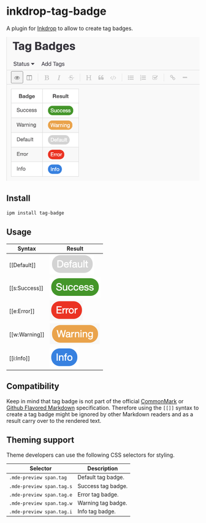 # inkdrop-tag-badge

A plugin for [Inkdrop](https://www.inkdrop.info/) to allow to create tag badges.

![usage example](https://raw.githubusercontent.com/gktim/inkdrop-tag-badge/master/assets/screenshot.png)

## Install

```sh
ipm install tag-badge
```

## Usage

| Syntax        | Result                                                                                                      |
| ------------- | ----------------------------------------------------------------------------------------------------------- |
| [[Default]]   | ![Default badge](https://raw.githubusercontent.com/gktim/inkdrop-tag-badge/master/assets/default-badge.png) |
| [[s:Success]] | ![Success badge](https://raw.githubusercontent.com/gktim/inkdrop-tag-badge/master/assets/success-badge.png) |
| [[e:Error]]   | ![Error badge](https://raw.githubusercontent.com/gktim/inkdrop-tag-badge/master/assets/error-badge.png)     |
| [[w:Warning]] | ![Warning badge](https://raw.githubusercontent.com/gktim/inkdrop-tag-badge/master/assets/warning-badge.png) |
| [[i:Info]]    | ![Warning badge](https://raw.githubusercontent.com/gktim/inkdrop-tag-badge/master/assets/info-badge.png)    |

## Compatibility

Keep in mind that tag badge is not part of the official [CommonMark](https://spec.commonmark.org/) or [Github Flavored Markdown](https://github.github.com/gfm/) specification. Therefore using the `[[]]` syntax to create a tag badge might be ignored by other Markdown readers and as a result carry over to the rendered text.

## Theming support

Theme developers can use the following CSS selectors for styling.

| Selector                  | Description        |
| ------------------------- | ------------------ |
| `.mde-preview span.tag`   | Default tag badge. |
| `.mde-preview span.tag.s` | Success tag badge. |
| `.mde-preview span.tag.e` | Error tag badge.   |
| `.mde-preview span.tag.w` | Warning tag badge. |
| `.mde-preview span.tag.i` | Info tag badge.    |
